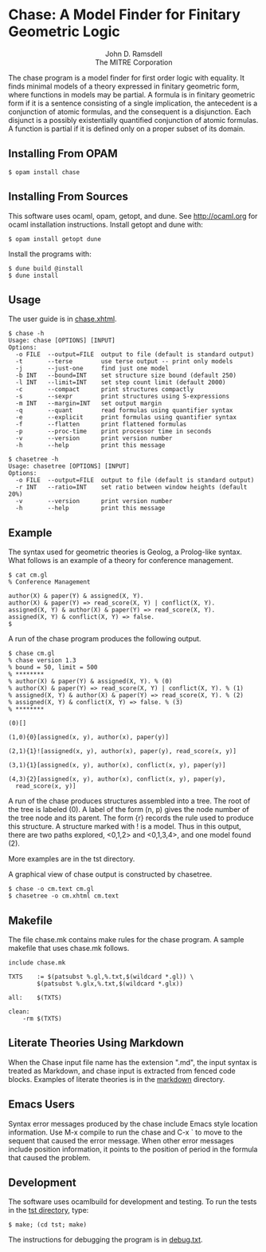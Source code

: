 # Chase: A Model Finder for Finitary Geometric Logic

<p align="center">John D. Ramsdell<br>
The MITRE Corporation</p>

The chase program is a model finder for first order logic with
equality.  It finds minimal models of a theory expressed in finitary
geometric form, where functions in models may be partial.  A formula
is in finitary geometric form if it is a sentence consisting of a
single implication, the antecedent is a conjunction of atomic
formulas, and the consequent is a disjunction.  Each disjunct is a
possibly existentially quantified conjunction of atomic formulas.  A
function is partial if it is defined only on a proper subset of its
domain.

## Installing From OPAM

    $ opam install chase

## Installing From Sources

This software uses ocaml, opam, getopt, and dune.  See
<http://ocaml.org> for ocaml installation instructions.  Install getopt
and dune with:

    $ opam install getopt dune

Install the programs with:

    $ dune build @install
    $ dune install

## Usage

The user guide is in [chase.xhtml](https://ramsdell.github.io/chase/index.html).

```
$ chase -h
Usage: chase [OPTIONS] [INPUT]
Options:
  -o FILE  --output=FILE  output to file (default is standard output)
  -t       --terse        use terse output -- print only models
  -j       --just-one     find just one model
  -b INT   --bound=INT    set structure size bound (default 250)
  -l INT   --limit=INT    set step count limit (default 2000)
  -c       --compact      print structures compactly
  -s       --sexpr        print structures using S-expressions
  -m INT   --margin=INT   set output margin
  -q       --quant        read formulas using quantifier syntax
  -e       --explicit     print formulas using quantifier syntax
  -f       --flatten      print flattened formulas
  -p       --proc-time    print processor time in seconds
  -v       --version      print version number
  -h       --help         print this message

```

```
$ chasetree -h
Usage: chasetree [OPTIONS] [INPUT]
Options:
  -o FILE  --output=FILE  output to file (default is standard output)
  -r INT   --ratio=INT    set ratio between window heights (default 20%)
  -v       --version      print version number
  -h       --help         print this message

```

## Example

The syntax used for geometric theories is Geolog, a Prolog-like
syntax.  What follows is an example of a theory for conference
management.

```
$ cat cm.gl
% Conference Management

author(X) & paper(Y) & assigned(X, Y).
author(X) & paper(Y) => read_score(X, Y) | conflict(X, Y).
assigned(X, Y) & author(X) & paper(Y) => read_score(X, Y).
assigned(X, Y) & conflict(X, Y) => false.
$

```

A run of the chase program produces the following output.

```
$ chase cm.gl
% chase version 1.3
% bound = 50, limit = 500
% ********
% author(X) & paper(Y) & assigned(X, Y). % (0)
% author(X) & paper(Y) => read_score(X, Y) | conflict(X, Y). % (1)
% assigned(X, Y) & author(X) & paper(Y) => read_score(X, Y). % (2)
% assigned(X, Y) & conflict(X, Y) => false. % (3)
% ********

(0)[]

(1,0){0}[assigned(x, y), author(x), paper(y)]

(2,1){1}![assigned(x, y), author(x), paper(y), read_score(x, y)]

(3,1){1}[assigned(x, y), author(x), conflict(x, y), paper(y)]

(4,3){2}[assigned(x, y), author(x), conflict(x, y), paper(y),
  read_score(x, y)]
```

A run of the chase produces structures assembled into a tree.  The
root of the tree is labeled (0).  A label of the form (n, p) gives the
node number of the tree node and its parent.  The form {r} records the
rule used to produce this structure.  A structure marked with ! is a
model.  Thus in this output, there are two paths explored, <0,1,2> and
<0,1,3,4>, and one model found (2).

More examples are in the tst directory.

A graphical view of chase output is constructed by chasetree.

```
$ chase -o cm.text cm.gl
$ chasetree -o cm.xhtml cm.text
```

## Makefile

The file chase.mk contains make rules for the chase program.  A sample
makefile that uses chase.mk follows.

```
include chase.mk

TXTS	:= $(patsubst %.gl,%.txt,$(wildcard *.gl)) \
		$(patsubst %.glx,%.txt,$(wildcard *.glx))

all:	$(TXTS)

clean:
	-rm $(TXTS)
```

## Literate Theories Using Markdown

When the Chase input file name has the extension ".md", the input
syntax is treated as Markdown, and chase input is extracted from
fenced code blocks.  Examples of literate theories is in the
[markdown](markdown/README.md) directory.

## Emacs Users

Syntax error messages produced by the chase include Emacs style
location information.  Use M-x compile to run the chase and C-x ` to
move to the sequent that caused the error message.  When other error
messages include position information, it points to the position of
period in the formula that caused the problem.

## Development

The software uses ocamlbuild for development and testing.  To run the
tests in the [tst directory](tst/README.md), type:

    $ make; (cd tst; make)

The instructions for debugging the program is in [debug.txt](debug.txt).
